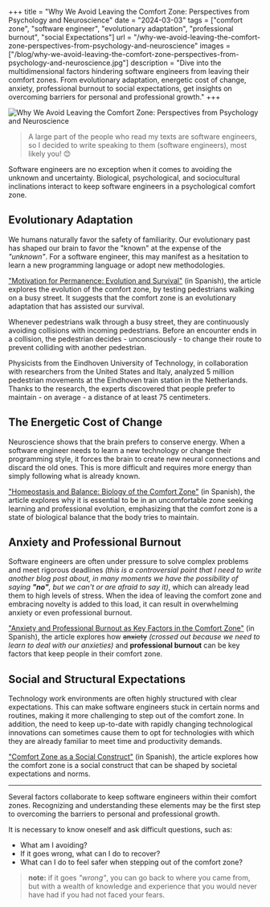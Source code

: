 +++
title = "Why We Avoid Leaving the Comfort Zone: Perspectives from Psychology and Neuroscience"
date = "2024-03-03"
tags = ["comfort zone", "software engineer", "evolutionary adaptation", "professional burnout", "social Expectations"]
url = "/why-we-avoid-leaving-the-comfort-zone-perspectives-from-psychology-and-neuroscience"
images = ["/blog/why-we-avoid-leaving-the-comfort-zone-perspectives-from-psychology-and-neuroscience.jpg"]
description = "Dive into the multidimensional factors hindering software engineers from leaving their comfort zones. From evolutionary adaptation, energetic cost of change, anxiety, professional burnout to social expectations, get insights on overcoming barriers for personal and professional growth."
+++

![Why We Avoid Leaving the Comfort Zone: Perspectives from Psychology and Neuroscience](/blog/why-we-avoid-leaving-the-comfort-zone-perspectives-from-psychology-and-neuroscience.jpg)

> A large part of the people who read my texts are software engineers, so I decided to write speaking to them (software engineers), most likely you! 😊

Software engineers are no exception when it comes to avoiding the unknown and uncertainty. Biological, psychological, and sociocultural inclinations interact to keep software engineers in a psychological comfort zone.

## Evolutionary Adaptation

We humans naturally favor the safety of familiarity. Our evolutionary past has shaped our brain to favor the "known" at the expense of the *"unknown"*. For a software engineer, this may manifest as a hesitation to learn a new programming language or adopt new methodologies.

["Motivation for Permanence: Evolution and Survival"](https://www.latercera.com/tendencias/noticia/75-cm-mas-estudio-revela-la-distancia-zona-confort-mantienen-los-peatones/450360/?source=avelino.run) (in Spanish), the article explores the evolution of the comfort zone, by testing pedestrians walking on a busy street. It suggests that the comfort zone is an evolutionary adaptation that has assisted our survival.

Whenever pedestrians walk through a busy street, they are continuously avoiding collisions with incoming pedestrians. Before an encounter ends in a collision, the pedestrian decides - unconsciously - to change their route to prevent colliding with another pedestrian.

Physicists from the Eindhoven University of Technology, in collaboration with researchers from the United States and Italy, analyzed 5 million pedestrian movements at the Eindhoven train station in the Netherlands. Thanks to the research, the experts discovered that people prefer to maintain - on average - a distance of at least 75 centimeters.

## The Energetic Cost of Change

Neuroscience shows that the brain prefers to conserve energy. When a software engineer needs to learn a new technology or change their programming style, it forces the brain to create new neural connections and discard the old ones. This is more difficult and requires more energy than simply following what is already known.

["Homeostasis and Balance: Biology of the Comfort Zone"](https://javiermorodo.com/la-ciencia-de-sentirse-incomodo/?soruce=avelino.run) (in Spanish), the article explores why it is essential to be in an uncomfortable zone seeking learning and professional evolution, emphasizing that the comfort zone is a state of biological balance that the body tries to maintain.

## Anxiety and Professional Burnout

Software engineers are often under pressure to solve complex problems and meet rigorous deadlines *(this is a controversial point that I need to write another blog post about, in many moments we have the possibility of saying **"no"**, but we can't or are afraid to say it)*, which can already lead them to high levels of stress. When the idea of leaving the comfort zone and embracing novelty is added to this load, it can result in overwhelming anxiety or even professional burnout.

["Anxiety and Professional Burnout as Key Factors in the Comfort Zone"](https://www.abc.es/bienestar/psicologia-sexo/abci-zona-confort-201909241614_noticia.html?source=avelino.run) (in Spanish), the article explores how ~~anxiety~~ *(crossed out because we need to learn to deal with our anxieties)* and **professional burnout** can be key factors that keep people in their comfort zone.

## Social and Structural Expectations

Technology work environments are often highly structured with clear expectations. This can make software engineers stuck in certain norms and routines, making it more challenging to step out of the comfort zone. In addition, the need to keep up-to-date with rapidly changing technological innovations can sometimes cause them to opt for technologies with which they are already familiar to meet time and productivity demands.

["Comfort Zone as a Social Construct"](https://www.abc.es/bienestar/psicologia-sexo/abci-zona-confort-201909241614_noticia.html?source=avelino.run) (in Spanish), the article explores how the comfort zone is a social construct that can be shaped by societal expectations and norms.

---

Several factors collaborate to keep software engineers within their comfort zones. Recognizing and understanding these elements may be the first step to overcoming the barriers to personal and professional growth.

It is necessary to know oneself and ask difficult questions, such as:

* What am I avoiding?
* If it goes wrong, what can I do to recover?
* What can I do to feel safer when stepping out of the comfort zone?

> **note:** if it goes *"wrong"*, you can go back to where you came from, but with a wealth of knowledge and experience that you would never have had if you had not faced your fears.
